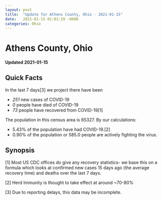 ```yaml
---
layout: post
title:  "Update for Athens County, Ohio - 2021-01-15"
date:   2021-01-15 01:01:29 -0600
categories: Ohio
---
```


# Athens County, Ohio
#### Updated 2021-01-15

## Quick Facts

In the last 7 days[3] we project there have been
- *251* new cases of COVID-19
- *0* people have died of COVID-19
- *73* people have recovered from COVID-19[1]

The population in this census area is 65327. By our calculations:
- 5.43% of the population have had COVID-19.[2]
- 0.90% of the population or 585.0 people are actively fighting the virus.

## Synopsis




[1] Most US CDC offices do give any recovery statistics- we base this on a formula which looks at confirmed new cases
15 days ago (the average recovery time) and deaths over the last 7 days.

[2] Herd Immunity is thought to take effect at around ~70-80%

[3] Due to reporting delays, this data may be incomplete.
 
    